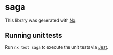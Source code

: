 # saga

This library was generated with [Nx](https://nx.dev).

## Running unit tests

Run `nx test saga` to execute the unit tests via [Jest](https://jestjs.io).
